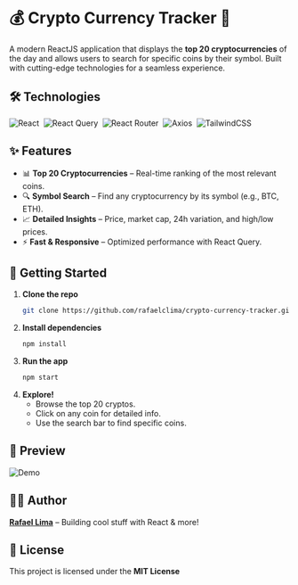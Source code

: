 # 💰 Crypto Currency Tracker 🚀  

A modern ReactJS application that displays the **top 20 cryptocurrencies** of the day and allows users to search for specific coins by their symbol. Built with cutting-edge technologies for a seamless experience.  

## 🛠 Technologies  

<div style="display: flex; gap: 8px; flex-wrap: wrap; margin: 16px 0;">
  <img src="https://img.shields.io/badge/React-20232A?style=for-the-badge&logo=react&logoColor=61DAFB" alt="React">
  <img src="https://img.shields.io/badge/React_Query-FF4154?style=for-the-badge&logo=react-query&logoColor=white" alt="React Query">
  <img src="https://img.shields.io/badge/React_Router-CA4245?style=for-the-badge&logo=react-router&logoColor=white" alt="React Router">
  <img src="https://img.shields.io/badge/Axios-5A29E4?style=for-the-badge&logo=axios&logoColor=white" alt="Axios">
  <img src="https://img.shields.io/badge/Tailwind_CSS-38B2AC?style=for-the-badge&logo=tailwind-css&logoColor=white" alt="TailwindCSS">
</div> 

## ✨ Features  

- 📊 **Top 20 Cryptocurrencies** – Real-time ranking of the most relevant coins.  
- 🔍 **Symbol Search** – Find any cryptocurrency by its symbol (e.g., BTC, ETH).  
- 📈 **Detailed Insights** – Price, market cap, 24h variation, and high/low prices.  
- ⚡ **Fast & Responsive** – Optimized performance with React Query.  

## 🚀 Getting Started  

1. **Clone the repo**  
   ```sh
   git clone https://github.com/rafaelclima/crypto-currency-tracker.git
   ```
2. **Install dependencies**  
   ```sh
   npm install
   ```
3. **Run the app**  
   ```sh
   npm start
   ```
4. **Explore!**  
   - Browse the top 20 cryptos.  
   - Click on any coin for detailed info.  
   - Use the search bar to find specific coins.  

## 📸 Preview  

![Demo](https://i.ibb.co/NZN4Qb1/Captura-de-Tela-2024-03-07-a-s-22-00-21.png)  

## 👨‍💻 Author  

**[Rafael Lima](https://github.com/rafaelclima)** – Building cool stuff with React & more!  

## 📜 License  

This project is licensed under the **MIT License**
